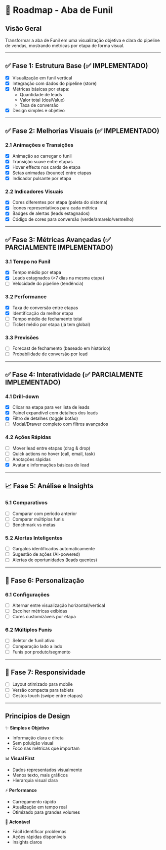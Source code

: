 # 🎯 Roadmap - Aba de Funil

## Visão Geral
Transformar a aba de Funil em uma visualização objetiva e clara do pipeline de vendas, mostrando métricas por etapa de forma visual.

---

## ✅ Fase 1: Estrutura Base (✅ IMPLEMENTADO)
- [x] Visualização em funil vertical
- [x] Integração com dados do pipeline (store)
- [x] Métricas básicas por etapa:
  - Quantidade de leads
  - Valor total (dealValue)
  - Taxa de conversão
- [x] Design simples e objetivo

---

## ✅ Fase 2: Melhorias Visuais (✅ IMPLEMENTADO)

### 2.1 Animações e Transições
- [x] Animação ao carregar o funil
- [x] Transição suave entre etapas
- [x] Hover effects nos cards de etapa
- [x] Setas animadas (bounce) entre etapas
- [x] Indicador pulsante por etapa

### 2.2 Indicadores Visuais
- [x] Cores diferentes por etapa (paleta do sistema)
- [x] Ícones representativos para cada métrica
- [x] Badges de alertas (leads estagnados)
- [x] Código de cores para conversão (verde/amarelo/vermelho)

---

## ✅ Fase 3: Métricas Avançadas (✅ PARCIALMENTE IMPLEMENTADO)

### 3.1 Tempo no Funil
- [x] Tempo médio por etapa
- [x] Leads estagnados (>7 dias na mesma etapa)
- [ ] Velocidade do pipeline (tendência)

### 3.2 Performance
- [x] Taxa de conversão entre etapas
- [x] Identificação da melhor etapa
- [ ] Tempo médio de fechamento total
- [ ] Ticket médio por etapa (já tem global)

### 3.3 Previsões
- [ ] Forecast de fechamento (baseado em histórico)
- [ ] Probabilidade de conversão por lead

---

## ✅ Fase 4: Interatividade (✅ PARCIALMENTE IMPLEMENTADO)

### 4.1 Drill-down
- [x] Clicar na etapa para ver lista de leads
- [x] Painel expandível com detalhes dos leads
- [x] Filtro de detalhes (toggle botão)
- [ ] Modal/Drawer completo com filtros avançados

### 4.2 Ações Rápidas
- [ ] Mover lead entre etapas (drag & drop)
- [ ] Quick actions no hover (call, email, task)
- [ ] Anotações rápidas
- [x] Avatar e informações básicas do lead

---

## 📈 Fase 5: Análise e Insights

### 5.1 Comparativos
- [ ] Comparar com período anterior
- [ ] Comparar múltiplos funis
- [ ] Benchmark vs metas

### 5.2 Alertas Inteligentes
- [ ] Gargalos identificados automaticamente
- [ ] Sugestão de ações (AI-powered)
- [ ] Alertas de oportunidades (leads quentes)

---

## 🎨 Fase 6: Personalização

### 6.1 Configurações
- [ ] Alternar entre visualização horizontal/vertical
- [ ] Escolher métricas exibidas
- [ ] Cores customizáveis por etapa

### 6.2 Múltiplos Funis
- [ ] Seletor de funil ativo
- [ ] Comparação lado a lado
- [ ] Funis por produto/segmento

---

## 📱 Fase 7: Responsividade
- [ ] Layout otimizado para mobile
- [ ] Versão compacta para tablets
- [ ] Gestos touch (swipe entre etapas)

---

## Princípios de Design

✨ **Simples e Objetivo**
- Informação clara e direta
- Sem poluição visual
- Foco nas métricas que importam

📊 **Visual First**
- Dados representados visualmente
- Menos texto, mais gráficos
- Hierarquia visual clara

⚡ **Performance**
- Carregamento rápido
- Atualização em tempo real
- Otimizado para grandes volumes

🎯 **Acionável**
- Fácil identificar problemas
- Ações rápidas disponíveis
- Insights claros
